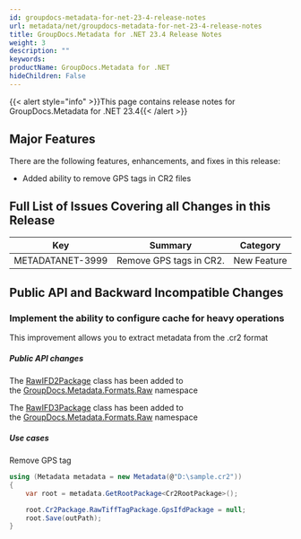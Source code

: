 ```yaml
---
id: groupdocs-metadata-for-net-23-4-release-notes
url: metadata/net/groupdocs-metadata-for-net-23-4-release-notes
title: GroupDocs.Metadata for .NET 23.4 Release Notes
weight: 3
description: ""
keywords: 
productName: GroupDocs.Metadata for .NET
hideChildren: False
---
```

{{< alert style="info" >}}This page contains release notes for GroupDocs.Metadata for .NET 23.4{{< /alert >}}

## Major Features


There are the following features, enhancements, and fixes in this release:

*   Added ability to remove GPS tags in CR2 files

## Full List of Issues Covering all Changes in this Release

| Key | Summary | Category |
| --- | --- | --- |
| METADATANET-3999 | Remove GPS tags in CR2. | New Feature         |

## Public API and Backward Incompatible Changes

### Implement the ability to configure cache for heavy operations

This improvement allows you to extract metadata from the .cr2 format

##### Public API changes

The [RawIFD2Package](https://reference.groupdocs.com/metadata/net/groupdocs.metadata.formats.raw/rawifd2package/)
class has been added to
the [GroupDocs.Metadata.Formats.Raw](https://apireference.groupdocs.com/metadata/net/groupdocs.metadata.formats.raw)
namespace

The [RawIFD3Package](https://reference.groupdocs.com/metadata/net/groupdocs.metadata.formats.raw/rawifd3package/)
class has been added to
the [GroupDocs.Metadata.Formats.Raw](https://apireference.groupdocs.com/metadata/net/groupdocs.metadata.formats.raw)
namespace
##### Use cases

Remove GPS tag


```csharp
using (Metadata metadata = new Metadata(@"D:\sample.cr2"))
{
	var root = metadata.GetRootPackage<Cr2RootPackage>();

	root.Cr2Package.RawTiffTagPackage.GpsIfdPackage = null;
	root.Save(outPath);
}
```
